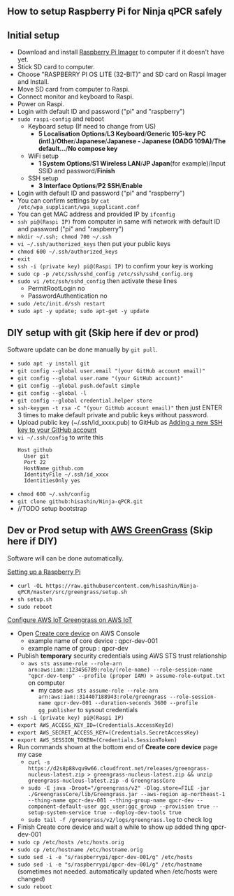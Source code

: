 ## How to setup Raspberry Pi for Ninja qPCR safely

## Initial setup

- Download and install [Raspberry Pi Imager](https://www.raspberrypi.org/software/) to computer if it doesn't have yet.
- Stick SD card to computer.
- Choose "RASPBERRY PI OS LITE (32-BIT)" and SD card on Raspi Imager and Install.
- Move SD card from computer to Raspi.
- Connect monitor and keyboard to Raspi.
- Power on Raspi.
- Login with default ID and password ("pi" and "raspberry")
- `sudo raspi-config` and reboot
  - Keyboard setup (If need to change from US)
    - **5 Localisation Options**/**L3 Keyboard**/**Generic 105-key PC (intl.)**/**Other**/**Japanese**/**Japanese - Japanese (OADG 109A)**/**The default...**/**No compose key**
  - WiFi setup
    - **1 System Options**/**S1 Wireless LAN**/**JP Japan**(for example)/Input SSID and password/**Finish**
  - SSH setup
    - **3 Interface Options**/**P2 SSH**/**Enable**
- Login with default ID and password ("pi" and "raspberry")
- You can confirm settings by `cat /etc/wpa_supplicant/wpa_supplicant.conf`
- You can get MAC address and provided IP by `ifconfig`
- `ssh pi@(Raspi IP)` from computer in same wifi network with default ID and password ("pi" and "raspberry")
- `mkdir ~/.ssh; chmod 700 ~/.ssh`
- `vi ~/.ssh/authorized_keys` then put your public keys
- `chmod 600 ~/.ssh/authorized_keys`
- `exit`
- `ssh -i (private key) pi@(Raspi IP)` to confirm your key is working
- `sudo cp -p /etc/ssh/sshd_config /etc/ssh/sshd_config.org`
- `sudo vi /etc/ssh/sshd_config` then activate these lines
  - PermitRootLogin no
  - PasswordAuthentication no
- `sudo /etc/init.d/ssh restart`
- `sudo apt -y update; sudo apt-get -y update`

## DIY setup with git (Skip here if dev or prod)

Software update can be done manually by `git pull`.

- `sudo apt -y install git`
- `git config --global user.email "(your GitHub account email)"`
- `git config --global user.name "(your GitHub account)"`
- `git config --global push.default simple`
- `git config --global -l`
- `git config --global credential.helper store`
- `ssh-keygen -t rsa -C "(your GitHub account email)"` then just ENTER 3 times to make default private and public keys without password.
- Upload public key (~/.ssh/id_xxxx.pub) to GitHub as [Adding a new SSH key to your GitHub account](https://docs.github.com/en/github/authenticating-to-github/adding-a-new-ssh-key-to-your-github-account)
- `vi ~/.ssh/config` to write this 
  ```
  Host github
    User git
    Port 22
    HostName github.com
    IdentityFile ~/.ssh/id_xxxx
    IdentitiesOnly yes
  ```
- `chmod 600 ~/.ssh/config`
- `git clone github:hisashin/Ninja-qPCR.git`
- //TODO setup bootstrap

## Dev or Prod setup with [AWS GreenGrass](https://aws.amazon.com/greengrass/) (Skip here if DIY)

Software will can be done automatically.

[Setting up a Raspberry Pi](https://docs.aws.amazon.com/greengrass/latest/developerguide/setup-filter.rpi.html)

- `curl -OL https://raw.githubusercontent.com/hisashin/Ninja-qPCR/master/src/greengrass/setup.sh`
- `sh setup.sh`
- `sudo reboot`

[Configure AWS IoT Greengrass on AWS IoT](https://docs.aws.amazon.com/greengrass/v1/developerguide/gg-config.html)

- Open [Create core device](https://ap-northeast-1.console.aws.amazon.com/iot/home?region=ap-northeast-1#/greengrass/v2/cores/create) on AWS Console
  - example name of core device : qpcr-dev-001
  - example name of group : qpcr-dev
- Publish **temporary** security credentials using AWS STS trust relationship
  - `aws sts assume-role --role-arn arn:aws:iam::123456789:role/(role-name) --role-session-name "qpcr-dev-temp" --profile (proper IAM) > assume-role-output.txt` on computer
    - my case `aws sts assume-role --role-arn arn:aws:iam::314407188943:role/greengrass --role-session-name qpcr-dev-001 --duration-seconds 3600 --profile gg_publisher` to sysout credentials
- `ssh -i (private key) pi@(Raspi IP)`
- `export AWS_ACCESS_KEY_ID=(Credentials.AccessKeyId)`
- `export AWS_SECRET_ACCESS_KEY=(Credentials.SecretAccessKey)`
- `export AWS_SESSION_TOKEN=(Credentials.SessionToken)`
- Run commands shown at the bottom end of **Create core device** page
  my case 
  - `curl -s https://d2s8p88vqu9w66.cloudfront.net/releases/greengrass-nucleus-latest.zip > greengrass-nucleus-latest.zip && unzip greengrass-nucleus-latest.zip -d GreengrassCore`
  - `sudo -E java -Droot="/greengrass/v2" -Dlog.store=FILE -jar ./GreengrassCore/lib/Greengrass.jar --aws-region ap-northeast-1 --thing-name qpcr-dev-001 --thing-group-name qpcr-dev --component-default-user ggc_user:ggc_group --provision true --setup-system-service true --deploy-dev-tools true`
  - `sudo tail -f /greengrass/v2/logs/greengrass.log` to check log
- Finish Create core device and wait a while to show up added thing qpcr-dev-001
- `sudo cp /etc/hosts /etc/hosts.orig`
- `sudo cp /etc/hostname /etc/hostname.orig`
- `sudo sed -i -e "s/raspberrypi/qpcr-dev-001/g" /etc/hosts`
- `sudo sed -i -e "s/raspberrypi/qpcr-dev-001/g" /etc/hostname` (sometimes not needed. automatically updated when /etc/hosts were changed)
- `sudo reboot`

